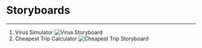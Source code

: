 # Storyboards
---
1. Virus Simulator
![Virus Storyboard](https://github.com/johnpallag/MashedPotatoRacoons/raw/master/storyboards/storyboard1.png)
2. Cheapest Trip Calculator
![Cheapest Trip Storyboard](https://github.com/johnpallag/MashedPotatoRacoons/raw/master/storyboards/storyboard2.png)